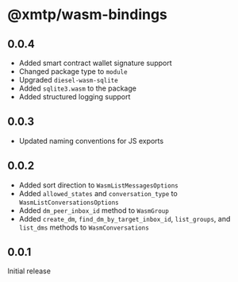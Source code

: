 # @xmtp/wasm-bindings

## 0.0.4

- Added smart contract wallet signature support
- Changed package type to `module`
- Upgraded `diesel-wasm-sqlite`
- Added `sqlite3.wasm` to the package
- Added structured logging support

## 0.0.3

- Updated naming conventions for JS exports

## 0.0.2

- Added sort direction to `WasmListMessagesOptions`
- Added `allowed_states` and `conversation_type` to `WasmListConversationsOptions`
- Added `dm_peer_inbox_id` method to `WasmGroup`
- Added `create_dm`, `find_dm_by_target_inbox_id`, `list_groups`, and `list_dms` methods to `WasmConversations`

## 0.0.1

Initial release
